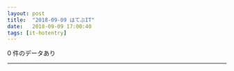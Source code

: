 ```yaml
---
layout: post
title:  "2018-09-09 はてぶIT"
date:   2018-09-09 17:00:40
tags: [it-hotentry]
---
```

0 件のデータあり

<hr>
